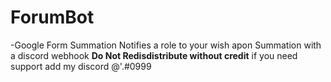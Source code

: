 # ForumBot
-Google Form Summation Notifies a role to your wish apon Summation with a discord webhook
**Do Not Redisdistribute without credit**
if you need support add my discord @'.#0999
